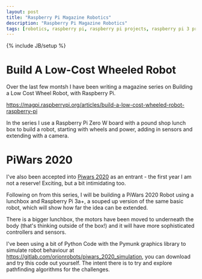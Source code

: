 ```yaml
---
layout: post
title: "Raspberry Pi Magazine Robotics"
description: "Raspberry Pi Magazine Robotics"
tags: [robotics, raspberry pi, raspberry pi projects, raspberry pi 3 projects, piwars, robot, raspberry pi zero w projects]
---
```

{% include JB/setup %}
# Build A Low-Cost Wheeled Robot

Over the last few montsh I have been writing a magazine series on Building a Low Cost Wheel Robot, with Raspberry Pi.

https://magpi.raspberrypi.org/articles/build-a-low-cost-wheeled-robot-raspberry-pi

In the series I use a Raspberry Pi Zero W board with a pound shop lunch box to build a robot, starting with wheels and power, adding in sensors and extending with a camera.

# PiWars 2020

I've also been accepted into [Piwars 2020](https://piwars.org/2020-competition/) as an entrant - the first year I am not a reserve! Exciting, but a bit intimidating too.

Following on from this series, I will be building a PiWars 2020 Robot using a lunchbox and Raspberry Pi 3a+, a souped up version of the same basic robot, which will show how far the idea can be extended. 

There is a bigger lunchbox, the motors have been moved to underneath the body (that's thinking outside of the box!) and it will have more sophisticated controllers and sensors.

I've been using a bit of Python Code with the Pymunk graphics library to simulate robot behaviour at https://gitlab.com/orionrobots/piwars_2020_simulation, you can download and try this code out yourself. The intent there is to try and explore pathfinding algorithms for the challenges.

